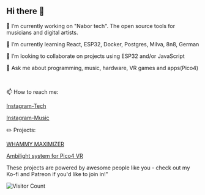 ## Hi there 👋



🔭 I’m currently working on "Nabor tech". The open source tools for musicians and digital artists. 

🌱 I’m currently learning React, ESP32, Docker, Postgres, Milva, 8n8, German

👯 I’m looking to collaborate on projects using ESP32 and/or JavaScript

💬 Ask me about programming, music, hardware, VR games and apps(Pico4)

<br>

📫 How to reach me:

[Instagram-Tech](https://instagram.com/highelectroniker)

[Instagram-Music](https://instagram.com/jsonslim)

:pencil2: Projects:

[WHAMMY MAXIMIZER](https://wave42.gumroad.com/l/whammymaximizer)

[Ambilight system for Pico4 VR](https://wave42.gumroad.com/l/vr_ambilight)

These projects are powered by awesome people like you - check out my Ko-fi and Patreon if you'd like to join in!"

![Visitor Count](https://profile-counter.glitch.me/jsonslim/count.svg)

